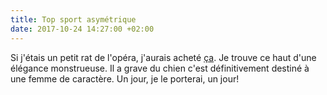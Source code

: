 ```yaml
---
title: Top sport asymétrique
date: 2017-10-24 14:27:00 +02:00
---
```


Si j'étais un petit rat de l'opéra, j'aurais acheté [ça](https://www.oysho.com/fr/sport/t-shirts/voir-tout/t-shirt-manches-asym%C3%A9triques-c1010072017p101071858.html?typeCategory=1010072017). Je trouve ce haut d'une élégance monstrueuse. Il a grave du chien c'est définitivement destiné à une femme de caractère. Un jour, je le porterai, un jour!
